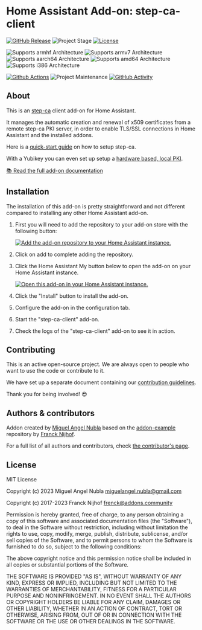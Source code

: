 # Home Assistant Add-on: step-ca-client

[![GitHub Release][releases-shield]][releases]
![Project Stage][project-stage-shield]
[![License][license-shield]](LICENSE.md)

![Supports armhf Architecture][armhf-shield]
![Supports armv7 Architecture][armv7-shield]
![Supports aarch64 Architecture][aarch64-shield]
![Supports amd64 Architecture][amd64-shield]
![Supports i386 Architecture][i386-shield]

[![Github Actions][github-actions-shield]][github-actions]
![Project Maintenance][maintenance-shield]
[![GitHub Activity][commits-shield]][commits]

## About

This is an [step-ca][step-ca] client add-on for Home Assistant.

It manages the automatic creation and renewal of x509 certificates from a
remote step-ca PKI server, in order to enable TLS/SSL connections in
Home Assistant and the installed addons.

Here is a [quick-start guide][pki-guide] on how to setup step-ca.

With a Yubikey you can even set up setup a [hardware based, local PKI][pki-guide-yubikey].

[:books: Read the full add-on documentation][docs]

## Installation

The installation of this add-on is pretty straightforward and not different
compared to installing any other Home Assistant add-on.

1. First you will need to add the repository to your add-on store with the
   following button:

   [![Add the add-on repository to your Home Assistant instance.][addon-add-repo-badge]][addon-add-repo]

2. Click on add to complete adding the repository.

3. Click the Home Assistant My button below to open the add-on on your Home
   Assistant instance.

   [![Open this add-on in your Home Assistant instance.][addon-add-badge]][addon-add]

4. Click the "Install" button to install the add-on.
5. Configure the add-on in the configuration tab.
6. Start the "step-ca-client" add-on.
7. Check the logs of the "step-ca-client" add-on to see it in action.

## Contributing

This is an active open-source project. We are always open to people who want to
use the code or contribute to it.

We have set up a separate document containing our
[contribution guidelines](.github/CONTRIBUTING.md).

Thank you for being involved! :heart_eyes:

## Authors & contributors

Addon created by [Miguel Angel Nubla][miguelangel-nubla] based on the
[addon-example][addon-example] repository by [Franck Nijhof][frenck].

For a full list of all authors and contributors,
check [the contributor's page][contributors].

## License

MIT License

Copyright (c) 2023 Miguel Angel Nubla <miguelangel.nubla@gmail.com>

Copyright (c) 2017-2023 Franck Nijhof <frenck@addons.community>

Permission is hereby granted, free of charge, to any person obtaining a copy
of this software and associated documentation files (the "Software"), to deal
in the Software without restriction, including without limitation the rights
to use, copy, modify, merge, publish, distribute, sublicense, and/or sell
copies of the Software, and to permit persons to whom the Software is
furnished to do so, subject to the following conditions:

The above copyright notice and this permission notice shall be included in all
copies or substantial portions of the Software.

THE SOFTWARE IS PROVIDED "AS IS", WITHOUT WARRANTY OF ANY KIND, EXPRESS OR
IMPLIED, INCLUDING BUT NOT LIMITED TO THE WARRANTIES OF MERCHANTABILITY,
FITNESS FOR A PARTICULAR PURPOSE AND NONINFRINGEMENT. IN NO EVENT SHALL THE
AUTHORS OR COPYRIGHT HOLDERS BE LIABLE FOR ANY CLAIM, DAMAGES OR OTHER
LIABILITY, WHETHER IN AN ACTION OF CONTRACT, TORT OR OTHERWISE, ARISING FROM,
OUT OF OR IN CONNECTION WITH THE SOFTWARE OR THE USE OR OTHER DEALINGS IN THE
SOFTWARE.

[aarch64-shield]: https://img.shields.io/badge/aarch64-yes-green.svg
[addon-add]: https://my.home-assistant.io/redirect/supervisor_addon/?addon=133adb15_step-ca-client&repository_url=https%3A%2F%2Fgithub.com%2Fmiguelangel-nubla%2Fhassio-step-ca-client
[addon-add-badge]: https://my.home-assistant.io/badges/supervisor_addon.svg
[addon-add-repo]: https://my.home-assistant.io/redirect/supervisor_add_addon_repository/?repository_url=https%3A%2F%2Fgithub.com%2Fmiguelangel-nubla%2Fhassio-step-ca-client
[addon-add-repo-badge]: https://my.home-assistant.io/badges/supervisor_add_addon_repository.svg
[addon-example]: https://github.com/hassio-addons/addon-example
[amd64-shield]: https://img.shields.io/badge/amd64-yes-green.svg
[armhf-shield]: https://img.shields.io/badge/armhf-yes-green.svg
[armv7-shield]: https://img.shields.io/badge/armv7-yes-green.svg
[commits-shield]: https://img.shields.io/github/commit-activity/y/miguelangel-nubla/hassio-step-ca-client.svg
[commits]: https://github.com/miguelangel-nubla/hassio-step-ca-client/commits/main
[contributors]: https://github.com/miguelangel-nubla/hassio-step-ca-client/graphs/contributors
[docs]: https://github.com/miguelangel-nubla/hassio-step-ca-client/blob/main/step-ca-client/DOCS.md
[frenck]: https://github.com/frenck
[github-actions-shield]: https://github.com/miguelangel-nubla/hassio-step-ca-client/workflows/CI/badge.svg
[github-actions]: https://github.com/miguelangel-nubla/hassio-step-ca-client/actions
[i386-shield]: https://img.shields.io/badge/i386-yes-green.svg
[license-shield]: https://img.shields.io/github/license/miguelangel-nubla/hassio-step-ca-client.svg
[maintenance-shield]: https://img.shields.io/maintenance/yes/2023.svg
[miguelangel-nubla]: https://github.com/miguelangel-nubla
[pki-guide]: https://smallstep.com/blog/build-a-tiny-ca-with-raspberry-pi-yubikey/
[pki-guide-yubikey]: https://smallstep.com/blog/build-a-tiny-ca-with-raspberry-pi-yubikey/
[project-stage-shield]: https://img.shields.io/badge/project%20stage-production%20ready-brightgreen.svg
[releases-shield]: https://img.shields.io/github/release/miguelangel-nubla/hassio-step-ca-client.svg
[releases]: https://github.com/miguelangel-nubla/hassio-step-ca-client/releases
[step-ca]: https://smallstep.com/docs/step-ca/installation